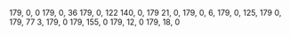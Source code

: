179, 0, 0
179, 0, 36
179, 0, 122
140, 0, 179
21, 0, 179,
0, 6, 179,
0, 125, 179
0, 179, 77
3, 179, 0
179, 155, 0
179, 12, 0
179, 18, 0